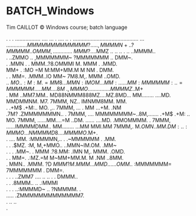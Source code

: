 BATCH_Windows
=============
Tim CAILLOT ©
Windows course; batch language

   .    .     . .................  ....    ... .  ....    ..
              . ............................................
   ...  ..............$MMMMMMMMMMMMM?.                      
.             . ..,MMMMN+    .  . ?MMMMM ..                 
                OMMM,............    .~MMM?                 
.    .      ..$MMZ .. .. ..     .  ..  ..MMMM..             
.         ..ZMMO .. ,MMMMMMM~ ?MMMMMMM ..  DMM~.            
     .    .MMN . . MMM..?8.OMMMI M.  MMM .  .MMD.           
          MM+ .  :MO =M  M:MM+MM.M  M  NM .   DMM.          
     . . MM=.   .MMM..IO MM~   7M8.M,. MMM   ..OMD.         
     .. $MO.   .:M: M.=MM8..    .MMN:IM OM..   .MM:         
.  .....MM      :MMMMMM:  .      . =MMMMMM...  ..MM.        
    ...8M~   .,MMMO.. ..  ...... .....  MMMMZ.  .$M+        
     . MM  ..MM7.MM..  MD88NMMM888MZ....MZ.8MD... MM........
   ....MD.  MMDMMNM.   M7. 7MMM,  NZ.. IMNMM8MM.  MM.       
.    .+M$ .+M:..  MO.  ,.. 7MMM, ... . MM ...+M. .NM        
     .7M? .ZMMMMMMMN..   . 7MMM, ....  MMMMMMMM~..8M,.......
     .+M$ .+M: .. MO.      7MMM, ......MM....=M ..DM. ......
   ....MD. .MMOMMMM.    .  7MMM, ......IMMMMDMM.. MM........
    ...MM    MMI.MM        7MMM,.       M$.OMN . .MM        
     . DM:. . :MMMO  ..  .NMMMMD8.  .. .MMMMO   .$M+.       
.  .... MM.     :MMMMMN,.. .      .~MMMMMM .    .MM.        
   . . .$MZ.    :M, M,+MMO..   ..MMN~IM.OM.    .MM~         
.  . .  .MM~.  . MMM .?8.MM:  .IMN M,. MMM.   .OMD.         
   . .    MM=.  .:MZ.=M  M~MM+MM.M. M .NM   ..8MM.          
     .     MMN..  .MMM. ?D $MMM? M.  MMM.. . MMD.           
   ....    .OMM$..  :MMMMMMM= 7MMMMMMM .   DMM=.            
.  . .      ..ZMM7 ....   ..   ..   .  . DMMM..             
   . .         .8MMM.. ..            .:MMMI                 
.  . .          ..:MMMMD~   ..    ?NMMMM. .                 
   .....             .ZMMMMMMMMMMMMM7.                      
     .                  ..        ..                        
     .                                                    
